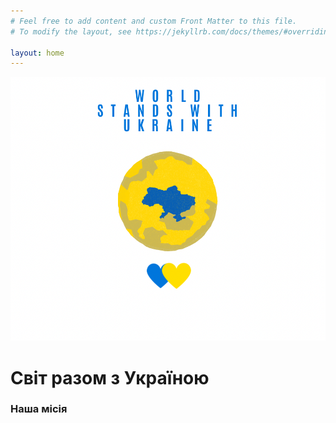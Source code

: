 ```yaml
---
# Feel free to add content and custom Front Matter to this file.
# To modify the layout, see https://jekyllrb.com/docs/themes/#overriding-theme-defaults

layout: home
---
```

![World Stands With Ukraine](assets/img/wswu.png)

# Світ разом з Україною

### Наша місія